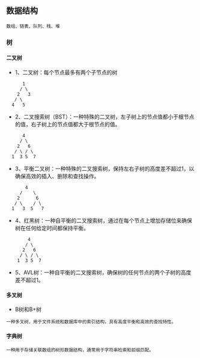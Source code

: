 ## 数据结构
```
数组、链表、队列、栈、堆
```


### 树
#### 二叉树
* 1、二叉树：每个节点最多有两个子节点的树
```
      1
     / \
    2   3
   / \
  4   5
```
* 2、二叉搜索树（BST）：一种特殊的二叉树，左子树上的节点值都小于根节点的值，右子树上的节点值都大于根节点的值。
```
      4
     / \
    2   6
   / \ / \
  1  3 5  7
```
* 3、平衡二叉树：一种特殊的二叉搜索树，保持左右子树的高度差不超过1，以确保高效的插入、删除和查找操作。
```
       4
     /    \
    2      6
   / \    / \
  1   3  5   7
```
* 4、红黑树：一种自平衡的二叉搜索树，通过在每个节点上增加存储位来确保树在任何给定时间都保持平衡。
```
        4
       / \
      2   6
     / \ / \
    1  3 5  7
```
* 5、AVL树：一种自平衡的二叉搜索树，确保树的任何节点的两个子树的高度差不超过1。


#### 多叉树
* B树和B+树
```
一种多叉树，用于文件系统和数据库中的索引结构，具有高度平衡和高效的查找特性。
```
#### 字典树
```
一种用于存储关联数组的树形数据结构，通常用于字符串检索和前缀匹配。
```
